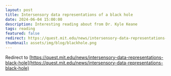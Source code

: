 ```yaml
---
layout: post
title: Intersensory data representations of a black hole
date: 2024-06-04 15:00:00
description: Interesting reading about from Dr. Kyle Keane
tags: reading
featured: false
redirect: https://quest.mit.edu/news/intersensory-data-representations-black-hole
thumbnail: assets/img/blog/blackhole.png
---
```


Redirect to [https://quest.mit.edu/news/intersensory-data-representations-black-hole](https://quest.mit.edu/news/intersensory-data-representations-black-hole)

